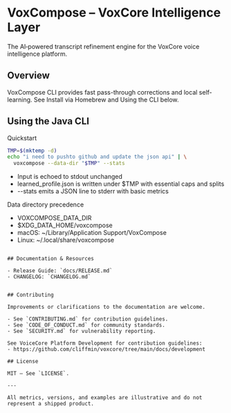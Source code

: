 # VoxCompose – VoxCore Intelligence Layer

The AI‑powered transcript refinement engine for the VoxCore voice intelligence platform.


## Overview

VoxCompose CLI provides fast pass-through corrections and local self-learning. See Install via Homebrew and Using the CLI below.

## Using the Java CLI

Quickstart

```bash
TMP=$(mktemp -d)
echo "i need to pushto github and update the json api" | \
  voxcompose --data-dir "$TMP" --stats
```

- Input is echoed to stdout unchanged
- learned_profile.json is written under $TMP with essential caps and splits
- --stats emits a JSON line to stderr with basic metrics

Data directory precedence
- VOXCOMPOSE_DATA_DIR
- $XDG_DATA_HOME/voxcompose
- macOS: ~/Library/Application Support/VoxCompose
- Linux: ~/.local/share/voxcompose
```

## Documentation & Resources

- Release Guide: `docs/RELEASE.md`
- CHANGELOG: `CHANGELOG.md`


## Contributing

Improvements or clarifications to the documentation are welcome.

- See `CONTRIBUTING.md` for contribution guidelines.
- See `CODE_OF_CONDUCT.md` for community standards.
- See `SECURITY.md` for vulnerability reporting.

See VoiceCore Platform Development for contribution guidelines:
- https://github.com/cliffmin/voxcore/tree/main/docs/development

## License

MIT — See `LICENSE`.

---

All metrics, versions, and examples are illustrative and do not represent a shipped product.

